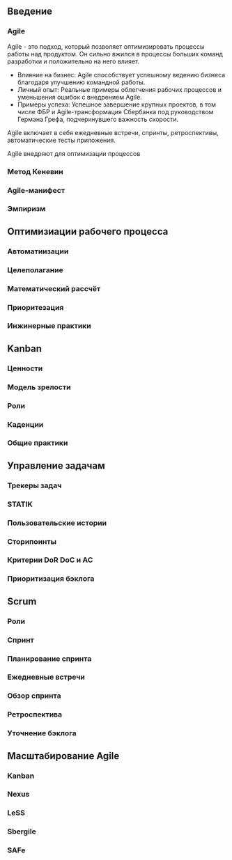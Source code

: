 
## Введение

### Agile

Agile - это подход, который позволяет оптимизировать процессы работы над продуктом. Он сильно вжился в процессы больших команд разработки и положительно на него влияет.

- Влияние на бизнес: Agile способствует успешному ведению бизнеса благодаря улучшению командной работы.
- Личный опыт: Реальные примеры облегчения рабочих процессов и уменьшения ошибок с внедрением Agile.
- Примеры успеха: Успешное завершение крупных проектов, в том числе ФБР и Agile-трансформация Сбербанка под руководством Германа Грефа, подчеркнувшего важность скорости.

Agile включает в себя ежедневные встречи, спринты, ретроспективы, автоматические тесты приложения.

Agile внедряют для оптимизации процессов

### Метод Кеневин

### Agile-манифест

### Эмпиризм



## Оптимизиации рабочего процесса

### Автоматиизации
### Целеполагание
### Математический рассчёт
### Приоритезация
### Инжинерные практики


## Kanban

### Ценности
### Модель зрелости
### Роли
### Каденции
### Общие практики


## Управление задачам

### Трекеры задач
### STATIK
### Пользовательские истории
### Сторипоинты
### Критерии DoR DoC и AC
### Приоритизация бэклога


## Scrum

### Роли
### Спринт
### Планирование спринта
### Ежедневные встречи
### Обзор спринта
### Ретроспектива
### Уточнение бэклога


## Масштабирование Agile

### Kanban
### Nexus
### LeSS
### Sbergile
### SAFe








